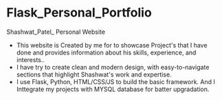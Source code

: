 # Flask_Personal_Portfolio
Shashwat_Patel_ Personal Website

- This website is Created by me for to showcase Project's that I have done and provides information about his skills, experience, and interests..
- I have try to create clean and modern design, with easy-to-navigate sections that highlight Shashwat's work and expertise.
- I use Flask, Python, HTML/CSS/JS to build the basic framework. And I Inttegrate my projects with MYSQL database for batter upgradation.
